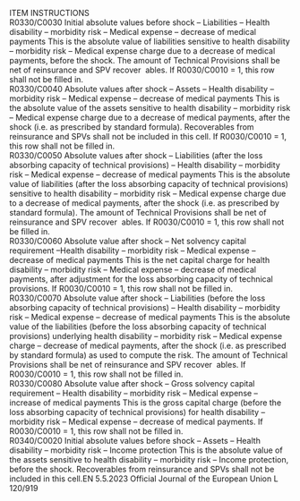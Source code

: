  
ITEM  INSTRUCTIONS  
R0330/C0030  Initial absolute values before 
shock – Liabilities – Health 
disability – morbidity risk – 
Medical expense – decrease of 
medical payments  This is the absolute value of liabilities sensitive to health disability – morbidity risk 
– Medical expense charge due to a decrease of medical payments, before the 
shock. 
The amount of Technical Provisions shall be net of reinsurance and SPV recover ­
ables. 
If R0030/C0010 = 1, this row shall not be filled in.  
R0330/C0040  Absolute values after shock – 
Assets – Health disability – 
morbidity risk – Medical 
expense – decrease of medical 
payments  This is the absolute value of the assets sensitive to health disability – morbidity 
risk – Medical expense charge due to a decrease of medical payments, after the 
shock (i.e. as prescribed by standard formula). 
Recoverables from reinsurance and SPVs shall not be included in this cell. 
If R0030/C0010 = 1, this row shall not be filled in.  
R0330/C0050  Absolute values after shock – 
Liabilities (after the loss 
absorbing capacity of technical 
provisions) – Health disability 
– morbidity risk – Medical 
expense – decrease of medical 
payments  This is the absolute value of liabilities (after the loss absorbing capacity of 
technical provisions) sensitive to health disability – morbidity risk – Medical 
expense charge due to a decrease of medical payments, after the shock (i.e. as 
prescribed by standard formula). 
The amount of Technical Provisions shall be net of reinsurance and SPV recover ­
ables. 
If R0030/C0010 = 1, this row shall not be filled in.  
R0330/C0060  Absolute value after shock – 
Net solvency capital 
requirement –Health disability 
– morbidity risk – Medical 
expense – decrease of medical 
payments  This is the net capital charge for health disability – morbidity risk – Medical 
expense – decrease of medical payments, after adjustment for the loss 
absorbing capacity of technical provisions. 
If R0030/C0010 = 1, this row shall not be filled in.  
R0330/C0070  Absolute value after shock – 
Liabilities (before the loss 
absorbing capacity of technical 
provisions) – Health disability 
– morbidity risk – Medical 
expense – decrease of medical 
payments  This is the absolute value of the liabilities (before the loss absorbing capacity of 
technical provisions) underlying health disability – morbidity risk – Medical 
expense charge – decrease of medical payments, after the shock (i.e. as prescribed 
by standard formula) as used to compute the risk. 
The amount of Technical Provisions shall be net of reinsurance and SPV recover ­
ables. 
If R0030/C0010 = 1, this row shall not be filled in.  
R0330/C0080  Absolute value after shock – 
Gross solvency capital 
requirement – Health disability 
– morbidity risk – Medical 
expense – increase of medical 
payments  This is the gross capital charge (before the loss absorbing capacity of technical 
provisions) for health disability – morbidity risk – Medical expense – decrease of 
medical payments. 
If R0030/C0010 = 1, this row shall not be filled in.  
R0340/C0020  Initial absolute values before 
shock – Assets – Health 
disability – morbidity risk – 
Income protection  This is the absolute value of the assets sensitive to health disability – morbidity 
risk – Income protection, before the shock. 
Recoverables from reinsurance and SPVs shall not be included in this cell.EN  5.5.2023 Official Journal of the European Union L 120/919